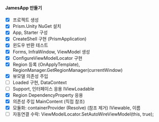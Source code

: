 #### JamesApp 만들기

- [x] 프로젝트 생성
- [x] Prism.Unity NuGet 설치
- [x] App, Starter 구성
- [x] CreateShell 구현 (PrismApplication)
- [x] 윈도우 반환 테스트
- [x] Forms, InfraWindow, ViewModel 생성
- [x] ConfigureViewModelLocator 구현
- [x] Region 등록 (OnApplyTemplate), RegionManager.GetRegionManager(currentWindow)
- [x] 뷰모델 의존성 주입
- [ ] Loaded 구현, DataContext
- [ ] Support, 인터페이스 응용 IViewLoadable
- [x] Region DependencyProperty 응용
- [x] 의존성 주입 MainContent (직접 참조)
- [x] 모듈화: containerProvider (Resolve) (참조 제거) IViewable, 이름
- [ ] 자동연결 수락: ViewModelLocator.SetAutoWireViewModel(this, true);
